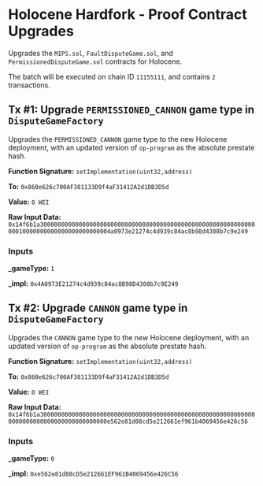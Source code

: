 # Holocene Hardfork - Proof Contract Upgrades
Upgrades the `MIPS.sol`, `FaultDisputeGame.sol`, and `PermissionedDisputeGame.sol` contracts for Holocene.

The batch will be executed on chain ID `11155111`, and contains `2` transactions.

## Tx #1: Upgrade `PERMISSIONED_CANNON` game type in `DisputeGameFactory`
Upgrades the `PERMISSIONED_CANNON` game type to the new Holocene deployment, with an updated version of `op-program` as the absolute prestate hash.

**Function Signature:** `setImplementation(uint32,address)`

**To:** `0x860e626c700AF381133D9f4aF31412A2d1DB3D5d`

**Value:** `0 WEI`

**Raw Input Data:** `0x14f6b1a300000000000000000000000000000000000000000000000000000000000000010000000000000000000000004a0973e21274c4d939c84ac8b98d4308b7c9e249`

### Inputs
**_gameType:** `1`

**_impl:** `0x4A0973E21274c4d939c84ac8B98D4308b7c9E249`


## Tx #2: Upgrade `CANNON` game type in `DisputeGameFactory`
Upgrades the `CANNON` game type to the new Holocene deployment, with an updated version of `op-program` as the absolute prestate hash.

**Function Signature:** `setImplementation(uint32,address)`

**To:** `0x860e626c700AF381133D9f4aF31412A2d1DB3D5d`

**Value:** `0 WEI`

**Raw Input Data:** `0x14f6b1a30000000000000000000000000000000000000000000000000000000000000000000000000000000000000000e562e81d08cd5e212661ef961b4069456e426c56`

### Inputs
**_gameType:** `0`

**_impl:** `0xe562e81d08cD5e212661EF961B4069456e426C56`

